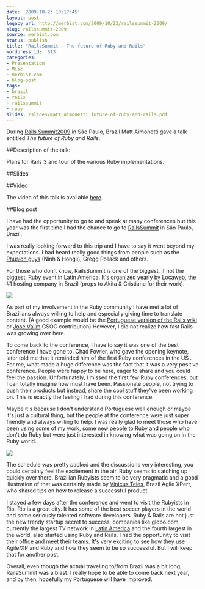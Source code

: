 ```yaml
---
date: '2009-10-23 10:17:45'
layout: post
legacy_url: http://merbist.com/2009/10/23/railssummit-2009/
slug: railssummit-2009
source: merbist.com
status: publish
title: "RailsSummit - The future of Ruby and Rails"
wordpress_id: '613'
categories:
- Presentation
- Misc
- merbist.com
- blog-post
tags:
- brazil
- rails
- railssummit
- ruby
slides: /slides/matt_aimonetti_future-of-ruby-and-rails.pdf
---
```


During [Rails Summit2009](http://www.flickr.com/photos/danicuki/sets/72157622452350763/) in São Paulo, Brazil Matt
Aimonetti gave a talk entitled *The future of Ruby and Rails*.

##Description of the talk:

Plans for Rails 3 and tour of the various Ruby implementations. 

##Slides

<script async class="speakerdeck-embed" data-id="4f90acc391b203001f002180" data-ratio="1.3333333333333333" src="//speakerdeck.com/assets/embed.js"></script>

##Video

The video of this talk is available [here](http://blip.tv/agaelebe/ruby-rails-future-matt-aimonetti-rails-summit-2009-2748035).

##Blog post

I have had the opportunity to go to and speak at many conferences but this year was the first time I had the chance to go to [RailsSummit](http://railssummit.com.br) in São Paulo, Brazil.

I was really looking forward to this trip and I have to say it went beyond my expectations. I had heard really good things from people such as the [Phusion guys](http://www.phusion.nl/) (Ninh & Hongli), Gregg Pollack and others.

For those who don't know, RailsSummit is one of the biggest, if not the biggest, Ruby event in Latin America. It's organized yearly by [Locaweb](http://www.locaweb.com.br/), the #1 hosting company in Brazil (props to Akita & Cristiane for their work).

![](http://farm3.static.flickr.com/2761/4027342992_789777fd03_m_d.jpg)  


As part of my involvement in the Ruby community I have met a lot of Brazilians always willing to help and especially giving time to translate content. (A good example would be the [Portuguese version of the Rails wiki](http://wiki.rubyonrails.org/pt/start) or [José Valim](http://blog.plataformatec.com.br/) GSOC contribution) However, I did not realize how fast Rails was growing over here.

To come back to the conference, I have to say it was one of the best conference I have gone to. Chad Fowler, who gave the opening keynote, later told me that it reminded him of the first Ruby conferences in the US . For me, what made a huge difference was the fact that it was a very positive conference. People were happy to be here, eager to share and you could feel the passion. Unfortunately, I missed the first few Ruby conferences, but I can totally imagine how must have been. Passionate people, not trying to push their products but instead, share the cool stuff they've been working on. This is exactly the feeling I had during this conference.  


Maybe it's because I don't understand Portuguese well enough or maybe it's just a cultural thing, but the people at the conference were just super friendly and always willing to help. I was really glad to meet those who have been using some of my work, some new people to Ruby and people who don't do Ruby but were just interested in knowing what was going on in the Ruby world.

![](http://farm3.static.flickr.com/2719/4027357802_1082f38090.jpg)

The schedule was pretty packed and the discussions very interesting, you could certainly feel the excitement in the air. Ruby seems to catching up quickly over there. Brazilian Rubyists seem to be very pragmatic and a good illustration of that was certainly made by [Vinicus Teles](http://improveit.com.br/en), Brazil Agile XPert, who shared tips on how to release a successful product.

I stayed a few days after the conference and went to visit the Rubyists in Rio. Rio is a great city. It has some of the best soccer players in the world and some seriously talented software developers. Ruby & Rails are not just the new trendy startup secret to success, companies like globo.com, currently the largest TV network in [Latin America](http://en.wikipedia.org/wiki/Latin_America) and the fourth largest in the world, also started using Ruby and Rails. I had the opportunity to visit their office and meet their teams. It's very exciting to see how they use Agile/XP and Ruby and how they seem to be so successful. But I will keep that for another post.

Overall, even though the actual traveling to/from Brazil was a bit long, RailsSummit was a blast. I really hope to be able to come back next year, and by then, hopefully my Portuguese will have improved.

